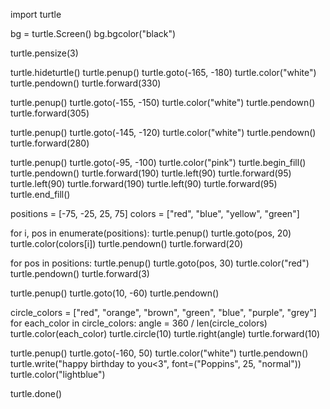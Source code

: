 import turtle

bg = turtle.Screen()
bg.bgcolor("black")

turtle.pensize(3)

turtle.hideturtle()
turtle.penup()
turtle.goto(-165, -180) 
turtle.color("white")
turtle.pendown()
turtle.forward(330)

turtle.penup()
turtle.goto(-155, -150) 
turtle.color("white")
turtle.pendown()
turtle.forward(305)

turtle.penup()
turtle.goto(-145, -120)
turtle.color("white")
turtle.pendown()
turtle.forward(280)

turtle.penup()
turtle.goto(-95, -100)
turtle.color("pink")
turtle.begin_fill()
turtle.pendown()
turtle.forward(190)
turtle.left(90)
turtle.forward(95)
turtle.left(90)
turtle.forward(190)
turtle.left(90)
turtle.forward(95)
turtle.end_fill()

positions = [-75, -25, 25, 75]
colors = ["red", "blue", "yellow", "green"]

for i, pos in enumerate(positions):
    turtle.penup()
    turtle.goto(pos, 20)
    turtle.color(colors[i])
    turtle.pendown()
    turtle.forward(20)

for pos in positions:
    turtle.penup()
    turtle.goto(pos, 30)
    turtle.color("red")
    turtle.pendown()
    turtle.forward(3)

turtle.penup()
turtle.goto(10, -60)
turtle.pendown()

circle_colors = ["red", "orange", "brown", "green", "blue", "purple", "grey"]
for each_color in circle_colors:
    angle = 360 / len(circle_colors)
    turtle.color(each_color)
    turtle.circle(10)
    turtle.right(angle)
    turtle.forward(10)

turtle.penup()
turtle.goto(-160, 50)
turtle.color("white")
turtle.pendown()
turtle.write("happy birthday to you<3", font=("Poppins", 25, "normal"))
turtle.color("lightblue")

turtle.done()
